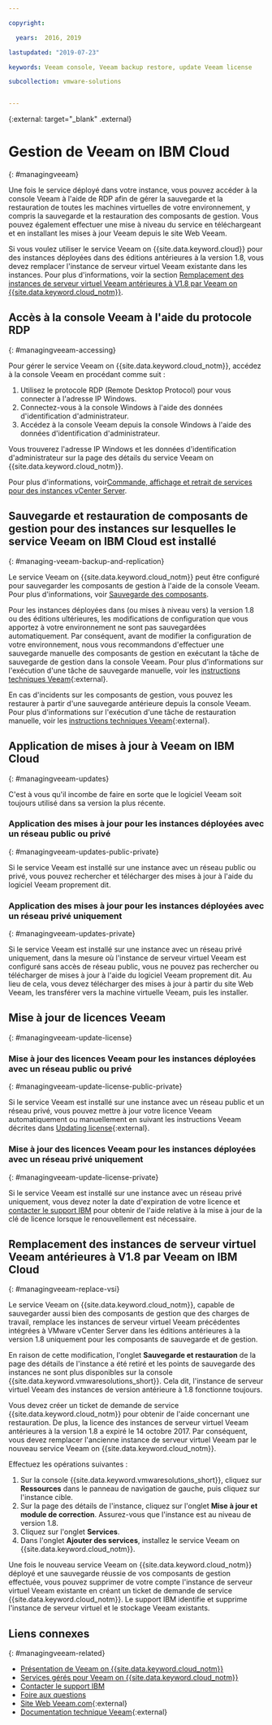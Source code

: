 ```yaml
---

copyright:

  years:  2016, 2019

lastupdated: "2019-07-23"

keywords: Veeam console, Veeam backup restore, update Veeam license

subcollection: vmware-solutions


---
```


{:external: target="_blank" .external}

# Gestion de Veeam on IBM Cloud
{: #managingveeam}

Une fois le service déployé dans votre instance, vous pouvez accéder à la console Veeam à l'aide de RDP afin de gérer la sauvegarde et la restauration de toutes les machines virtuelles de votre environnement, y compris la sauvegarde et la restauration des composants de gestion. Vous pouvez également effectuer une mise à niveau du service en téléchargeant et en installant les mises à jour Veeam depuis le site Web Veeam.

Si vous voulez utiliser le service Veeam on {{site.data.keyword.cloud}} pour des instances déployées dans des éditions antérieures à la version 1.8, vous devez remplacer l'instance de serveur virtuel Veeam existante dans les instances. Pour plus d'informations, voir la section [Remplacement des instances de serveur virtuel Veeam antérieures à V1.8 par Veeam on {{site.data.keyword.cloud_notm}}](/docs/services/vmwaresolutions/services?topic=vmware-solutions-managingveeam#managingveeam-replace-vsi).

## Accès à la console Veeam à l'aide du protocole RDP
{: #managingveeam-accessing}

Pour gérer le service Veeam on {{site.data.keyword.cloud_notm}}, accédez à la console Veeam en procédant comme suit :
1. Utilisez le protocole RDP (Remote Desktop Protocol) pour vous connecter à l'adresse IP Windows.
2. Connectez-vous à la console Windows à l'aide des données d'identification d'administrateur.
3. Accédez à la console Veeam depuis la console Windows à l'aide des données d'identification d'administrateur.

Vous trouverez l'adresse IP Windows et les données d'identification d'administrateur sur la page des détails du service Veeam on {{site.data.keyword.cloud_notm}}.

Pour plus d'informations, voir[Commande, affichage et retrait de services pour des instances vCenter Server](/docs/services/vmwaresolutions/vcenter?topic=vmware-solutions-vc_addingremovingservices).

## Sauvegarde et restauration de composants de gestion pour des instances sur lesquelles le service Veeam on IBM Cloud est installé
{: #managing-veeam-backup-and-replication}

Le service Veeam on {{site.data.keyword.cloud_notm}} peut être configuré pour sauvegarder les composants de gestion à l'aide de la console Veeam. Pour plus d'informations, voir [Sauvegarde des composants](/docs/services/vmwaresolutions/archiref/solution?topic=vmware-solutions-solution_backingup).

Pour les instances déployées dans (ou mises à niveau vers) la version 1.8 ou des éditions ultérieures, les modifications de configuration que vous apportez à votre environnement ne sont pas sauvegardées automatiquement. Par conséquent, avant de modifier la configuration de votre environnement, nous vous recommandons d'effectuer une sauvegarde manuelle des composants de gestion en exécutant la tâche de sauvegarde de gestion dans la console Veeam. Pour plus d'informations sur l'exécution d'une tâche de sauvegarde manuelle, voir les [instructions techniques Veeam](https://helpcenter.veeam.com/backup/vsphere/scheduing_manual.html){:external}.

En cas d'incidents sur les composants de gestion, vous pouvez les restaurer à partir d'une sauvegarde antérieure depuis la console Veeam. Pour plus d'informations sur l'exécution d'une tâche de restauration manuelle, voir les [instructions techniques Veeam]( https://helpcenter.veeam.com/backup/vsphere/performing_full_recovery.html){:external}.

## Application de mises à jour à Veeam on IBM Cloud
{: #managingveeam-updates}

C'est à vous qu'il incombe de faire en sorte que le logiciel Veeam soit toujours utilisé dans sa version la plus récente.

### Application des mises à jour pour les instances déployées avec un réseau public ou privé
{: #managingveeam-updates-public-private}

Si le service Veeam est installé sur une instance avec un réseau public ou privé, vous pouvez rechercher et télécharger des mises à jour à l'aide du logiciel Veeam proprement dit.

### Application des mises à jour pour les instances déployées avec un réseau privé uniquement
{: #managingveeam-updates-private}

Si le service Veeam est installé sur une instance avec un réseau privé uniquement, dans la mesure où l'instance de serveur virtuel Veeam est configuré sans accès de réseau public, vous ne pouvez pas rechercher ou télécharger de mises à jour à l'aide du logiciel Veeam proprement dit. Au lieu de cela, vous devez télécharger des mises à jour à partir du site Web Veeam, les transférer vers la machine virtuelle Veeam, puis les installer.

## Mise à jour de licences Veeam
{: #managingveeam-update-license}

### Mise à jour des licences Veeam pour les instances déployées avec un réseau public ou privé
{: #managingveeam-update-license-public-private}

Si le service Veeam est installé sur une instance avec un réseau public et un réseau privé, vous pouvez mettre à jour votre licence Veeam automatiquement ou manuellement en suivant les instructions Veeam décrites dans [Updating license]( https://helpcenter.veeam.com/docs/backup/vsphere/license_update.html){:external}.

### Mise à jour des licences Veeam pour les instances déployées avec un réseau privé uniquement
{: #managingveeam-update-license-private}

Si le service Veeam est installé sur une instance avec un réseau privé uniquement, vous devez noter la date d'expiration de votre licence et [contacter le support IBM](/docs/services/vmwaresolutions/vmonic?topic=vmware-solutions-trbl_support) pour obtenir de l'aide relative à la mise à jour de la clé de licence lorsque le renouvellement est nécessaire.

## Remplacement des instances de serveur virtuel Veeam antérieures à V1.8 par Veeam on IBM Cloud
{: #managingveeam-replace-vsi}

Le service Veeam on {{site.data.keyword.cloud_notm}}, capable de sauvegarder aussi bien des composants de gestion que des charges de travail, remplace les instances de serveur virtuel Veeam précédentes intégrées à VMware vCenter Server dans les éditions antérieures à la version 1.8 uniquement pour les composants de sauvegarde et de gestion.

En raison de cette modification, l'onglet **Sauvegarde et restauration** de la page des détails de l'instance a été retiré et les points de sauvegarde des instances ne sont plus disponibles sur la console {{site.data.keyword.vmwaresolutions_short}}. Cela dit, l'instance de serveur virtuel Veeam des instances de version antérieure à 1.8 fonctionne toujours.

Vous devez créer un ticket de demande de service {{site.data.keyword.cloud_notm}} pour obtenir de l'aide concernant une restauration. De plus, la licence des instances de serveur virtuel Veeam antérieures à la version 1.8 a expiré le 14 octobre 2017. Par conséquent, vous devez remplacer l'ancienne instance de serveur virtuel Veeam par le nouveau service Veeam on {{site.data.keyword.cloud_notm}}.

Effectuez les opérations suivantes :
1. Sur la console {{site.data.keyword.vmwaresolutions_short}}, cliquez sur **Ressources** dans le panneau de navigation de gauche, puis cliquez sur l'instance cible.
2. Sur la page des détails de l'instance, cliquez sur l'onglet **Mise à jour et module de correction**. Assurez-vous que l'instance est au niveau de version 1.8.
3. Cliquez sur l'onglet **Services**.
4. Dans l'onglet **Ajouter des services**, installez le service Veeam on {{site.data.keyword.cloud_notm}}.

Une fois le nouveau service Veeam on {{site.data.keyword.cloud_notm}} déployé et une sauvegarde réussie de vos composants de gestion effectuée, vous pouvez supprimer de votre compte l'instance de serveur virtuel Veeam existante en créant un ticket de demande de service {{site.data.keyword.cloud_notm}}. Le support IBM identifie et supprime l'instance de serveur virtuel et le stockage Veeam existants.

## Liens connexes
{: #managingveeam-related}

* [Présentation de Veeam on {{site.data.keyword.cloud_notm}}](/docs/services/vmwaresolutions/services?topic=vmware-solutions-veeam_considerations)
* [Services gérés pour Veeam on {{site.data.keyword.cloud_notm}}](/docs/services/vmwaresolutions/services?topic=vmware-solutions-managing_veeam_services)
* [Contacter le support IBM](/docs/services/vmwaresolutions/vmonic?topic=vmware-solutions-trbl_support)
* [Foire aux questions](/docs/services/vmwaresolutions/vmonic?topic=vmware-solutions-faq)
* [Site Web Veeam.com](https://www.veeam.com/){:external}
* [Documentation technique Veeam](https://www.veeam.com/documentation-guides-datasheets.html){:external}
